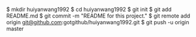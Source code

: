 $ mkdir huiyanwang1992
$ cd huiyanwang1992
$ git init
$ git add README.md
$ git commit -m "README for this project."
$ git remote add origin git@github.com:gotgithub/huiyanwang1992.git
$ git push -u origin master
